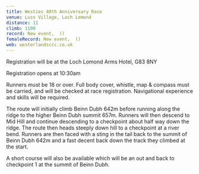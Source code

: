 ```yaml
---
title: Westies 40th Anniversary Race
venue: Luss Village, Loch Lomond
distance: 11
climb: 1100
record: New event,  ()
femaleRecord: New event,  ()
web: westerlandsccc.co.uk
---
```

Registration will be at the Loch Lomond Arms Hotel, G83 8NY

Registration opens at 10:30am

Runners must be 18 or over. Full body cover, whistle, map & compass must be carried, and will be checked at race registration. Navigational experience and skills will be required.

The route will initially climb Beinn Dubh 642m before running along the ridge to the higher Beinn Dubh summit 657m. Runners will then descend to Mid Hill and continue descending to a checkpoint about half way down the ridge. The route then heads steeply down hill to a checkpoint at a river bend. Runners are then faced with a sting in the tail back to the summit of Beinn Dubh 642m and a fast decent back down the track they climbed at the start.

A short course will also be available which will be an out and back to checkpoint 1 at the summit of Beinn Dubh.